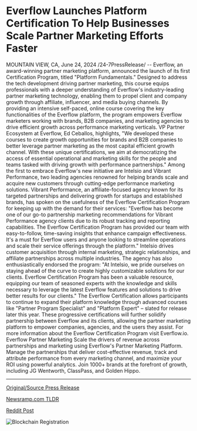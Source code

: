 # Everflow Launches Platform Certification To Help Businesses Scale Partner Marketing Efforts Faster

MOUNTAIN VIEW, CA, June 24, 2024 /24-7PressRelease/ -- Everflow, an award-winning partner marketing platform, announced the launch of its first Certification Program, titled "Platform Fundamentals." Designed to address the tech development driving partner marketing, this course equips professionals with a deeper understanding of Everflow's industry-leading partner marketing technology, enabling them to propel client and company growth through affiliate, influencer, and media buying channels.  By providing an intensive self-paced, online course covering the key functionalities of the Everflow platform, the program empowers Everflow marketers working with brands, B2B companies, and marketing agencies to drive efficient growth across performance marketing verticals.  VP Partner Ecosystem at Everflow, Ed Ceballos, highlights, "We developed these courses to create growth opportunities for brands and B2B companies to better leverage partner marketing as the most capital efficient growth channel. With these unique certifications, we aim at democratizing the access of essential operational and marketing skills for the people and teams tasked with driving growth with performance partnerships."  Among the first to embrace Everflow's new initiative are Intelsio and Vibrant Performance, two leading agencies renowned for helping brands scale and acquire new customers through cutting-edge performance marketing solutions.  Vibrant Performance, an affiliate-focused agency known for its targeted partnerships and delivering growth for startups and established brands, has spoken on the usefulness of the Everflow Certification Program for keeping up with the demand for their services:  "Everflow has become one of our go-to partnership marketing recommendations for Vibrant Performance agency clients due to its robust tracking and reporting capabilities. The Everflow Certification Program has provided our team with easy-to-follow, time-saving insights that enhance campaign effectiveness. It's a must for Everflow users and anyone looking to streamline operations and scale their service offerings through the platform."  Intelsio drives customer acquisition through internal marketing, strategic relationships, and affiliate partnerships across multiple industries. The agency has also enthusiastically endorsed the program:  "At Intelsio, we pride ourselves on staying ahead of the curve to create highly customizable solutions for our clients. Everflow Certification Program has been a valuable resource, equipping our team of seasoned experts with the knowledge and skills necessary to leverage the latest Everflow features and solutions to drive better results for our clients."  The Everflow Certification allows participants to continue to expand their platform knowledge through advanced courses like "Partner Program Specialist" and "Platform Expert" – slated for release later this year. These progressive certifications will further solidify partnership between Everflow and its clients, allowing the partner marketing platform to empower companies, agencies, and the users they assist.  For more information about the Everflow Certification Program visit Everflow.io.  Everflow Partner Marketing  Scale the drivers of revenue across partnerships and marketing using Everflow's Partner Marketing Platform. Manage the partnerships that deliver cost-effective revenue, track and attribute performance from every marketing channel, and maximize your ROI using powerful analytics. Join 1000+ brands at the forefront of growth, including JG Wentworth, ClassPass, and Golden Hippo. 

---

[Original/Source Press Release](https://www.24-7pressrelease.com/press-release/511932/everflow-launches-platform-certification-to-help-businesses-scale-partner-marketing-efforts-faster)
                    

[Newsramp.com TLDR](None) 



[Reddit Post](https://www.reddit.com/r/MarketingNewsramp/comments/1dn7lbq/everflow_launches_certification_program_to/) 



![Blockchain Registration](https://cdn.newsramp.app/24-7PressRelease/qrcode/246/24/poemu4uD.webp)